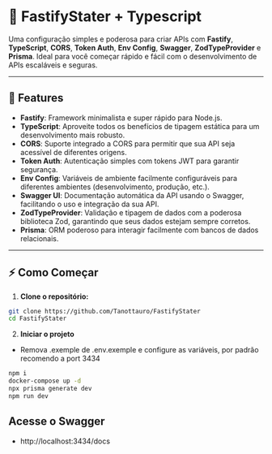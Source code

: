 # 🚀 **FastifyStater + Typescript**

Uma configuração simples e poderosa para criar APIs com **Fastify**, **TypeScript**, **CORS**, **Token Auth**, **Env Config**, **Swagger**, **ZodTypeProvider** e **Prisma**. Ideal para você começar rápido e fácil com o desenvolvimento de APIs escaláveis e seguras.

---

## 🌟 **Features**

- **Fastify**: Framework minimalista e super rápido para Node.js.
- **TypeScript**: Aproveite todos os benefícios de tipagem estática para um desenvolvimento mais robusto.
- **CORS**: Suporte integrado a CORS para permitir que sua API seja acessível de diferentes origens.
- **Token Auth**: Autenticação simples com tokens JWT para garantir segurança.
- **Env Config**: Variáveis de ambiente facilmente configuráveis para diferentes ambientes (desenvolvimento, produção, etc.).
- **Swagger UI**: Documentação automática da API usando o Swagger, facilitando o uso e integração da sua API.
- **ZodTypeProvider**: Validação e tipagem de dados com a poderosa biblioteca Zod, garantindo que seus dados estejam sempre corretos.
- **Prisma**: ORM poderoso para interagir facilmente com bancos de dados relacionais.

---

## ⚡ **Como Começar**

1. **Clone o repositório:**

```bash
git clone https://github.com/Tanottauro/FastifyStater
cd FastifyStater
```

2. **Iniciar o projeto**

- Remova .exemple de .env.exemple e configure as variáveis, por padrão recomendo a port 3434

```bash
npm i
docker-compose up -d
npx prisma generate dev
npm run dev
```

## Acesse o Swagger
- http://localhost:3434/docs


